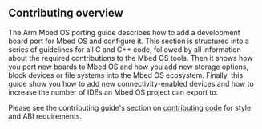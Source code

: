 ## Contributing overview

The Arm Mbed OS porting guide describes how to add a development board port for Mbed OS and configure it. This section is structured into a series of guidelines for all C and C++ code, followed by all information about the required contributions to the Mbed OS tools. Then it shows how you port new boards to Mbed OS and how you add new storage options, block devices or file systems into the Mbed OS ecosystem. Finally, this guide show you how to add new connectivity-enabled devices and how to increase the number of IDEs an Mbed OS project can export to.

Please see the contributing guide's section on [contributing code](guidelines.html#style) for style and ABI requirements.
